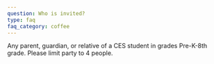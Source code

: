 ```yaml
---
question: Who is invited?
type: faq
faq_category: coffee
---
```

Any parent, guardian, or relative of a CES student in grades Pre-K-8th grade. Please limit party to 4 people.